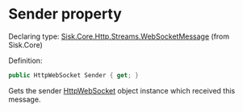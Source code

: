 <!--

Copyrights 2023 Sisk Framework - CypherPotato
Published under MIT license

!!! DO NOT EDIT THIS FILE !!!
This file was generated by a tool in the Sisk package. To edit the information in this documentation,
edit the XML documentation present in the Sisk source code.

-->


# Sender property

Declaring type: [Sisk.Core.Http.Streams.WebSocketMessage](/spec/Sisk.Core.Http.Streams.WebSocketMessage.md) (from Sisk.Core)


Definition:

```cs
public HttpWebSocket Sender { get; }
```

Gets the sender <a href="/spec/Sisk.Core.Http.Streams.HttpWebSocket.md">HttpWebSocket</a> object instance which received this message.

